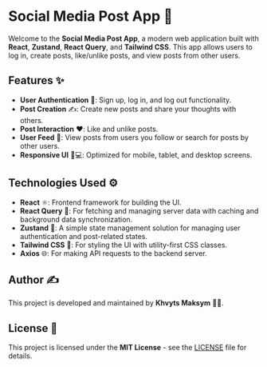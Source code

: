 # Social Media Post App 🎉

Welcome to the **Social Media Post App**, a modern web application built with **React**, **Zustand**, **React Query**, and **Tailwind CSS**. This app allows users to log in, create posts, like/unlike posts, and view posts from other users.

## Features ✨

- **User Authentication** 🔐: Sign up, log in, and log out functionality.
- **Post Creation** ✍️: Create new posts and share your thoughts with others.
- **Post Interaction** ❤️: Like and unlike posts.
- **User Feed** 📱: View posts from users you follow or search for posts by other users.
- **Responsive UI** 📱💻: Optimized for mobile, tablet, and desktop screens.

## Technologies Used ⚙️

- **React** ⚛️: Frontend framework for building the UI.
- **React Query** 🔄: For fetching and managing server data with caching and background data synchronization.
- **Zustand** 🧠: A simple state management solution for managing user authentication and post-related states.
- **Tailwind CSS** 🌈: For styling the UI with utility-first CSS classes.
- **Axios** 🌐: For making API requests to the backend server.

## Author ✍️

This project is developed and maintained by **Khvyts Maksym** 👨‍💻.

## License 📜

This project is licensed under the **MIT License** - see the [LICENSE](LICENSE) file for details. 